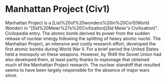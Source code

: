 # Manhattan Project (Civ1)

Manhattan Project is a [List%20of%20wonders%20in%20Civ1](World Wonder) in "[Sid%20Meier%27s%20Civilization](Sid Meier's Civilization)".
Civilopedia entry.
The atomic bomb derived its power from the sudden release of nuclear energy following the splitting of heavy atomic nuclei. The Manhattan Project, an intensive and costly research effort, developed the first atomic bombs during World War II. For a brief period the United States held a monopoly on these weapons. However, by 1949 the Soviet Union had also developed them, at least partly thanks to espionage that obtained much of the Manhattan Project research. The nuclear standoff that resulted seems to have been largely responsible for the absence of major wars since.